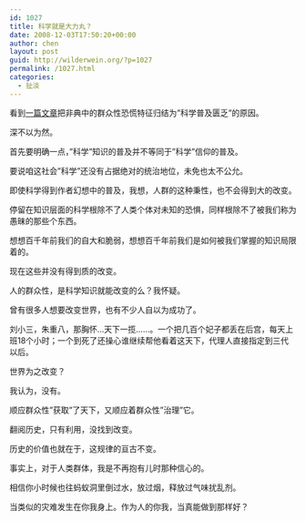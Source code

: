 ```yaml
---
id: 1027
title: 科学就是大力丸？
date: 2008-12-03T17:50:20+00:00
author: chen
layout: post
guid: http://wilderwein.org/?p=1027
permalink: /1027.html
categories:
  - 扯淡
---
```

看到<a href="http://www.dbanotes.net/Others/Carl.htm" target=_blank>一篇文章</a>把非典中的群众性恐慌特征归结为&#8221;科学普及匮乏&#8221;的原因。

深不以为然。

首先要明确一点，&#8221;科学&#8221;知识的普及并不等同于&#8221;科学&#8221;信仰的普及。

要说咱这社会&#8221;科学&#8221;还没有占据绝对的统治地位，未免也太不公允。

即使科学得到作者幻想中的普及，我想，人群的这种秉性，也不会得到大的改变。</p> 

停留在知识层面的科学根除不了人类个体对未知的恐惧，同样根除不了被我们称为愚昧的那些个东西。

想想百千年前我们的自大和脆弱，想想百千年前我们是如何被我们掌握的知识局限着的。

现在这些并没有得到质的改变。</p> 

人的群众性，是科学知识就能改变的么？我怀疑。

曾有很多人想要改变世界，也有不少人自以为成功了。

刘小三，朱重八，那胸怀…天下一揽……。一个把几百个妃子都丢在后宫，每天上班18个小时；一个到死了还操心谁继续帮他看着这天下，代理人直接指定到三代以后。

世界为之改变？</p> 

我认为，没有。

顺应群众性&#8221;获取&#8221;了天下，又顺应着群众性&#8221;治理&#8221;它。

翻阅历史，只有利用，没找到改变。

历史的价值也就在于，这规律的亘古不变。</p> 

事实上，对于人类群体，我是不再抱有儿时那种信心的。

相信你小时候也往蚂蚁洞里倒过水，放过烟，释放过气味扰乱剂。

当类似的灾难发生在你我身上。作为人的你我，当真能做到那样好？</p>